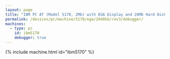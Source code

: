 ```yaml
---
layout: page
title: "IBM PC AT (Model 5170, 2Mb) with EGA Display and 20Mb Hard Disk"
permalink: /devices/pc/machine/5170/ega/2048kb/rev3/debugger/
machines:
  - type: pc
    id: ibm5170
    debugger: true
---
```


{% include machine.html id="ibm5170" %}
